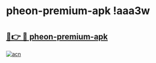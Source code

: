 # pheon-premium-apk !aaa3w

# <h2><a href="https://qapf3e.esa.edu.pl?title=pheon-premium-apk&ref=aaa3w">🔗👉 🔴 pheon-premium-apk</a></h2>

[![acn](https://github.com/user-attachments/assets/0f9c940e-d8b0-45ae-aac7-cd30a18b3e1c)](https://qapf3e.esa.edu.pl?title=pheon-premium-apk&ref=aaa3w)

